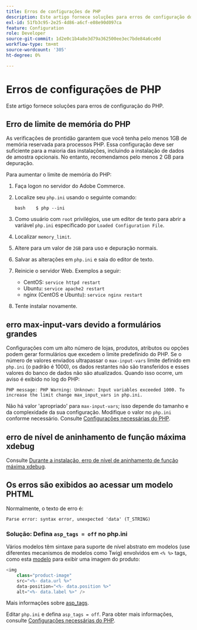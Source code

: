 ```yaml
---
title: Erros de configurações de PHP
description: Este artigo fornece soluções para erros de configuração do PHP.
exl-id: 51fb3c95-2e25-4d86-a6cf-e08e90d097ca
feature: Configuration
role: Developer
source-git-commit: 1d2e0c1b4a8e3d79a362500ee3ec7bde84a6ce0d
workflow-type: tm+mt
source-wordcount: '305'
ht-degree: 0%

---
```


# Erros de configurações de PHP

Este artigo fornece soluções para erros de configuração do PHP.

## Erro de limite de memória do PHP

As verificações de prontidão garantem que você tenha pelo menos 1GB de memória reservada para processos PHP. Essa configuração deve ser suficiente para a maioria das instalações, incluindo a instalação de dados de amostra opcionais. No entanto, recomendamos pelo menos 2 GB para depuração.

Para aumentar o limite de memória do PHP:

1. Faça logon no servidor do Adobe Commerce.
1. Localize seu `php.ini` usando o seguinte comando:

   ```
   bash    $ php --ini
   ```

1. Como usuário com `root` privilégios, use um editor de texto para abrir a variável `php.ini` especificado por `Loaded Configuration File`.
1. Localizar `memory_limit`.
1. Altere para um valor de `2GB` para uso e depuração normais.
1. Salvar as alterações em `php.ini` e saia do editor de texto.
1. Reinicie o servidor Web. Exemplos a seguir:

   * CentOS: `service httpd restart`
   * Ubuntu: `service apache2 restart`
   * nginx (CentOS e Ubuntu): `service nginx restart`

1. Tente instalar novamente.

## erro max-input-vars devido a formulários grandes

Configurações com um alto número de lojas, produtos, atributos ou opções podem gerar formulários que excedem o limite predefinido do PHP. Se o número de valores enviados ultrapassar o `max-input-vars` limite definido em `php.ini` (o padrão é 1000), os dados restantes não são transferidos e esses valores do banco de dados não são atualizados. Quando isso ocorre, um aviso é exibido no log do PHP:

```terminal
PHP message: PHP Warning: Unknown: Input variables exceeded 1000. To increase the limit change max_input_vars in php.ini.
```

Não há valor &#39;apropriado&#39; para `max-input-vars`; isso depende do tamanho e da complexidade da sua configuração. Modifique o valor no `php.ini` conforme necessário. Consulte [Configurações necessárias do PHP](https://devdocs.magento.com/guides/v2.3/install-gde/prereq/php-settings.html).

## erro de nível de aninhamento de função máxima xdebug

Consulte [Durante a instalação, erro de nível de aninhamento de função máxima xdebug](/help/troubleshooting/miscellaneous/installation-xdebug-maximum-function-nesting-level-error.md).

## Os erros são exibidos ao acessar um modelo PHTML

Normalmente, o texto de erro é:

```terminal
Parse error: syntax error, unexpected 'data' (T_STRING)
```

### Solução: Defina `asp_tags = off` no php.ini

Vários modelos têm sintaxe para suporte de nível abstrato em modelos (use diferentes mecanismos de modelos como Twig) envolvidos em `<% %>` tags, como esta [modelo](https://github.com/magento/magento2/blob/2.0/app/code/Magento/Catalog/view/adminhtml/templates/product/edit/base_image.phtml) para exibir uma imagem do produto:

```php
<img
    class="product-image"
    src="<%- data.url %>"
    data-position="<%- data.position %>"
    alt="<%- data.label %>" />
```

Mais informações sobre [asp\_tags](http://php.net/manual/en/ini.core.php#ini.asp-tags).

Editar `php.ini` e defina `asp_tags = off`. Para obter mais informações, consulte [Configurações necessárias do PHP](https://devdocs.magento.com/guides/v2.3/install-gde/prereq/php-settings.html).
